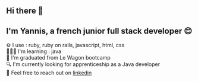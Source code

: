 ## Hi there 👋

## I'm Yannis, a french junior full stack developer 😊

⚙️ I use : ruby, ruby on rails, javascript, html, css <br/>
👨🏽‍💻 I'm learning : java <br/>
🚃 I'm graduated from Le Wagon bootcamp <br/>
🔍 I'm currently looking for apprenticeship as a Java developer <br/>
💬 Feel free to reach out on [linkedin](https://www.linkedin.com/in/yannis-gaspard-38035b100/)
